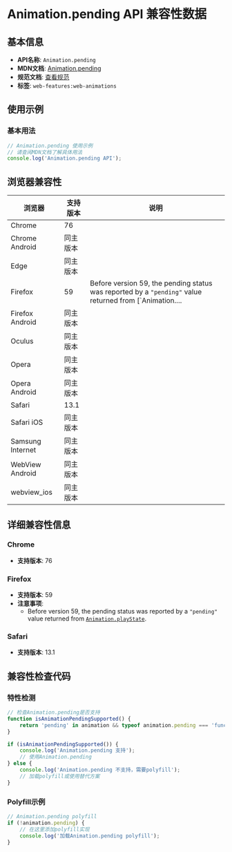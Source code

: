 # Animation.pending API 兼容性数据

## 基本信息

- **API名称**: `Animation.pending`
- **MDN文档**: [Animation.pending](https://developer.mozilla.org/docs/Web/API/Animation/pending)
- **规范文档**: [查看规范](https://drafts.csswg.org/web-animations-1/#dom-animation-pending)
- **标签**: `web-features:web-animations`

## 使用示例

### 基本用法

```javascript
// Animation.pending 使用示例
// 请查阅MDN文档了解具体用法
console.log('Animation.pending API');
```

## 浏览器兼容性

| 浏览器 | 支持版本 | 说明 |
|--------|----------|------|
| Chrome | 76 |  |
| Chrome Android | 同主版本 |  |
| Edge | 同主版本 |  |
| Firefox | 59 | Before version 59, the pending status was reported by a `"pending"` value returned from [`Animation.... |
| Firefox Android | 同主版本 |  |
| Oculus | 同主版本 |  |
| Opera | 同主版本 |  |
| Opera Android | 同主版本 |  |
| Safari | 13.1 |  |
| Safari iOS | 同主版本 |  |
| Samsung Internet | 同主版本 |  |
| WebView Android | 同主版本 |  |
| webview_ios | 同主版本 |  |

## 详细兼容性信息

### Chrome

- **支持版本**: 76

### Firefox

- **支持版本**: 59
- **注意事项**:
  - Before version 59, the pending status was reported by a `"pending"` value returned from [`Animation.playState`](https://developer.mozilla.org/docs/Web/API/Animation/playState).

### Safari

- **支持版本**: 13.1

## 兼容性检查代码

### 特性检测

```javascript
// 检查Animation.pending是否支持
function isAnimationPendingSupported() {
    return 'pending' in animation && typeof animation.pending === 'function';
}

if (isAnimationPendingSupported()) {
    console.log('Animation.pending 支持');
    // 使用Animation.pending
} else {
    console.log('Animation.pending 不支持，需要polyfill');
    // 加载polyfill或使用替代方案
}
```

### Polyfill示例

```javascript
// Animation.pending polyfill
if (!animation.pending) {
    // 在这里添加polyfill实现
    console.log('加载Animation.pending polyfill');
}
```

